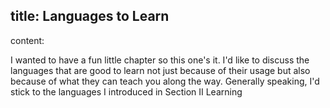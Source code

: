title: Languages to Learn
----
content:

I wanted to have a fun little chapter so this one's it. I'd like to discuss the languages that are good to learn not just because of their usage but also because of what they can teach you along the way. Generally speaking, I'd stick to the languages I introduced in Section II Learning
